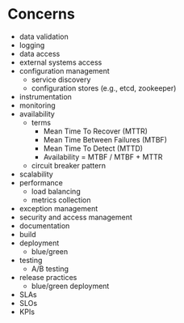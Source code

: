 # Concerns

* data validation
* logging
* data access
* external systems access
* configuration management
  * service discovery
  * configuration stores \(e.g., etcd, zookeeper\)
* instrumentation
* monitoring
* availability
  * terms
    * Mean Time To Recover \(MTTR\)
    * Mean Time Between Failures \(MTBF\)
    * Mean Time To Detect \(MTTD\)
    * Availability = MTBF / MTBF + MTTR
  * circuit breaker pattern
* scalability
* performance
  * load balancing
  * metrics collection
* exception management
* security and access management
* documentation
* build
* deployment
  * blue/green
* testing
  * A/B testing
* release practices
  * blue/green deployment
* SLAs
* SLOs
* KPIs




